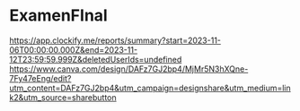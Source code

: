 # ExamenFInal
https://app.clockify.me/reports/summary?start=2023-11-06T00:00:00.000Z&end=2023-11-12T23:59:59.999Z&deletedUserIds=undefined
https://www.canva.com/design/DAFz7GJ2bp4/MjMr5N3hXQne-7Fy47eEng/edit?utm_content=DAFz7GJ2bp4&utm_campaign=designshare&utm_medium=link2&utm_source=sharebutton
